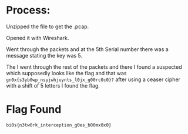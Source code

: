 # Process:
Unzipped the file to get the .pcap.

Opened it with Wireshark.

Went through the packets and at the 5th Serial number there was a message stating the key was 5.

The I went through the rest of the packets and there I found a suspected which supposedly looks like the flag and that was `gn0x{s3yb0wp_nsyjwhjuynts_l0jx_g00rc0c0}?` after using a ceaser cipher with a shift of 5 letters I found the flag.

# Flag Found 
`bi0s{n3tw0rk_interception_g0es_b00mx0x0}`

